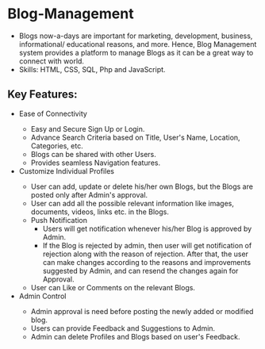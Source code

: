 # Blog-Management
<ul>
  <li> Blogs now-a-days are important for marketing, development, business, informational/ educational reasons, and more. Hence, Blog Management system provides a platform to manage Blogs as it can be a great way to connect with world.
  <li> Skills: HTML, CSS, SQL, Php and JavaScript.
</ul>

<h2> Key Features: </h2> 
<ul> 
  <li>Ease of Connectivity</li>
    <ul> 
      <li>Easy and Secure Sign Up or Login.</li> 
      <li>Advance Search Criteria based on Title, User's Name, Location, Categories, etc. </li>
      <li>Blogs can be shared with other Users.</li>
      <li>Provides seamless Navigation features.</li>
    </ul> 
  <li>Customize Individual Profiles</li>
    <ul>
      <li>User can add, update or delete his/her own Blogs, but the Blogs are posted only after Admin's approval.
      <li> User can add all the possible relevant information like images, documents, videos, links etc. in the Blogs.
      <li>Push Notification
        <ul>
          <li>Users will get notification whenever his/her Blog is approved by Admin.
           <li>If the Blog is rejected by admin, then user will get notification of rejection along with the reason of rejection. After that, the user can make changes according to the reasons and improvements suggested by Admin, and can resend the changes again for Approval.
        </ul>
      <li>User can Like or Comments on the relevant Blogs.</li>
    </ul>
  <li>Admin Control</li> 
    <ul>
      <li>Admin approval is need before posting the newly added or modified blog.
      <li>Users can provide Feedback and Suggestions to Admin.</li>
      <li>Admin can delete Profiles and Blogs based on user's Feedback.</li>
      </ul>
</ul> 
